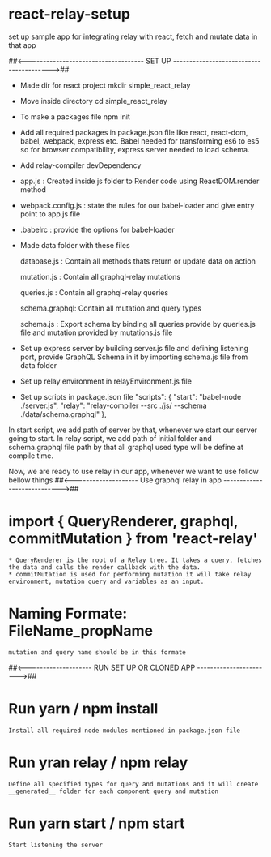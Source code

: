 # react-relay-setup
set up sample app for integrating relay with react, fetch and mutate data in that app

##<------------------------------------ SET UP ---------------------------------------->##
* Made dir for react project
mkdir simple_react_relay

* Move inside directory
cd simple_react_relay

* To make a packages file
npm init

* Add all required packages in package.json file like react, react-dom, babel, webpack, express etc.
Babel needed for transforming es6  to es5 so for browser compatibility, express server needed to load schema.

* Add relay-compiler devDependency
    
* app.js : Created inside js folder to Render code using ReactDOM.render method

* webpack.config.js : state the rules for our babel-loader and give entry point to app.js file

* .babelrc : provide the options for babel-loader

* Made data folder with these files

    database.js : Contain all methods thats return or update data on action

    mutation.js : Contain all graphql-relay mutations

    queries.js : Contain all graphql-relay queries

    schema.graphql: Contain all mutation and query types

    schema.js : Export schema by binding all queries provide by queries.js file and mutation provided by mutations.js file

* Set up express server by building server.js file and defining listening port, provide  GraphQL Schema in it by importing schema.js file from data folder

* Set up relay environment in relayEnvironment.js file

* Set up scripts in package.json file
    "scripts": {
        "start": "babel-node ./server.js",
        "relay": "relay-compiler --src ./js/ --schema ./data/schema.graphql"
    },

In start script, we add path of server by that, whenever we start our server going to start.
In relay script, we add path of initial folder and schema.graphql file path by that all graphql used type will be define at compile time.

Now, we are ready to use relay in our app, whenever we want to use follow bellow things
##<-------------------- Use graphql relay in app ---------------------------->##

# import { QueryRenderer, graphql, commitMutation } from 'react-relay'
    * QueryRenderer is the root of a Relay tree. It takes a query, fetches the data and calls the render callback with the data.
    * commitMutation is used for performing mutation it will take relay environment, mutation query and variables as an input.

# Naming Formate: FileName_propName
    mutation and query name should be in this formate

##<-------------------- RUN SET UP OR CLONED APP ----------------------->##

# Run yarn / npm install
    Install all required node modules mentioned in package.json file
# Run yran relay / npm relay
    Define all specified types for query and mutations and it will create __generated__ folder for each component query and mutation
# Run yarn start / npm start
    Start listening the server
